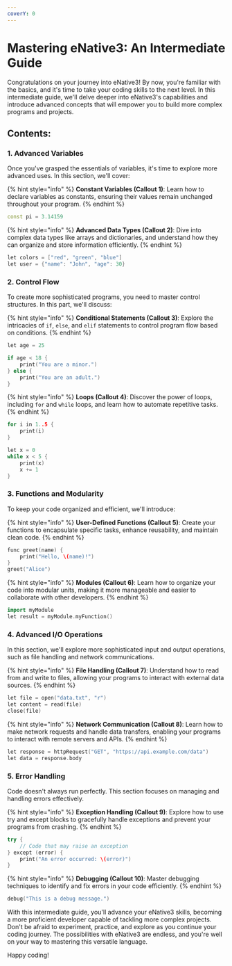 ```yaml
---
coverY: 0
---
```


# Mastering eNative3: An Intermediate Guide

Congratulations on your journey into eNative3! By now, you're familiar with the basics, and it's time to take your coding skills to the next level. In this intermediate guide, we'll delve deeper into eNative3's capabilities and introduce advanced concepts that will empower you to build more complex programs and projects.

## Contents:

### 1. Advanced Variables

Once you've grasped the essentials of variables, it's time to explore more advanced uses. In this section, we'll cover:

{% hint style="info" %}
**Constant Variables (Callout 1)**: Learn how to declare variables as constants, ensuring their values remain unchanged throughout your program.
{% endhint %}

```cpp
const pi = 3.14159
```

{% hint style="info" %}
**Advanced Data Types (Callout 2)**: Dive into complex data types like arrays and dictionaries, and understand how they can organize and store information efficiently.
{% endhint %}

```cpp
let colors = ["red", "green", "blue"]
let user = {"name": "John", "age": 30}
```

### 2. Control Flow

To create more sophisticated programs, you need to master control structures. In this part, we'll discuss:

{% hint style="info" %}
**Conditional Statements (Callout 3)**: Explore the intricacies of `if`, `else`, and `elif` statements to control program flow based on conditions.
{% endhint %}

```cpp
let age = 25

if age < 18 {
    print("You are a minor.")
} else {
    print("You are an adult.")
}
```

{% hint style="info" %}
**Loops (Callout 4)**: Discover the power of loops, including `for` and `while` loops, and learn how to automate repetitive tasks.
{% endhint %}

```cpp
for i in 1..5 {
    print(i)
}

let x = 0
while x < 5 {
    print(x)
    x += 1
}
```

### 3. Functions and Modularity

To keep your code organized and efficient, we'll introduce:

{% hint style="info" %}
**User-Defined Functions (Callout 5)**: Create your functions to encapsulate specific tasks, enhance reusability, and maintain clean code.
{% endhint %}

```cpp
func greet(name) {
    print("Hello, \(name)!")
}
greet("Alice")
```

{% hint style="info" %}
**Modules (Callout 6)**: Learn how to organize your code into modular units, making it more manageable and easier to collaborate with other developers.
{% endhint %}

```cpp
import myModule
let result = myModule.myFunction()
```

### 4. Advanced I/O Operations

In this section, we'll explore more sophisticated input and output operations, such as file handling and network communications.

{% hint style="info" %}
**File Handling (Callout 7)**: Understand how to read from and write to files, allowing your programs to interact with external data sources.
{% endhint %}

```cpp
let file = open("data.txt", "r")
let content = read(file)
close(file)
```

{% hint style="info" %}
**Network Communication (Callout 8)**: Learn how to make network requests and handle data transfers, enabling your programs to interact with remote servers and APIs.
{% endhint %}

```cpp
let response = httpRequest("GET", "https://api.example.com/data")
let data = response.body
```

### 5. Error Handling

Code doesn't always run perfectly. This section focuses on managing and handling errors effectively.

{% hint style="info" %}
**Exception Handling (Callout 9)**: Explore how to use try and except blocks to gracefully handle exceptions and prevent your programs from crashing.
{% endhint %}

```cpp
try {
    // Code that may raise an exception
} except (error) {
    print("An error occurred: \(error)")
}
```

{% hint style="info" %}
**Debugging (Callout 10)**: Master debugging techniques to identify and fix errors in your code efficiently.
{% endhint %}

```cpp
debug("This is a debug message.")
```

With this intermediate guide, you'll advance your eNative3 skills, becoming a more proficient developer capable of tackling more complex projects. Don't be afraid to experiment, practice, and explore as you continue your coding journey. The possibilities with eNative3 are endless, and you're well on your way to mastering this versatile language.

Happy coding!
